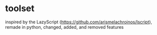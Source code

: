 # toolset
inspired by the LazyScript (https://github.com/arismelachroinos/lscript), remade in python, changed, added, and removed features
